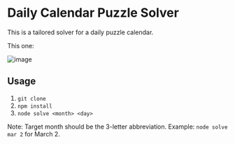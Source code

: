 # Daily Calendar Puzzle Solver

This is a tailored solver for a daily puzzle calendar.

This one:

![image](https://github.com/user-attachments/assets/4b1542f2-05dd-401b-b5cf-69e5ac4e2610)

## Usage

1. `git clone`
2. `npm install`
3. `node solve <month> <day>`

Note: Target month should be the 3-letter abbreviation. Example: `node solve mar 2` for March 2.
